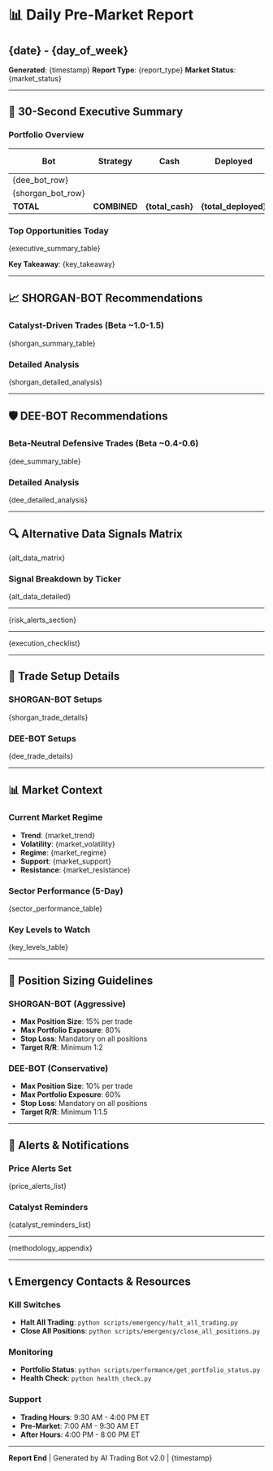 # 📊 Daily Pre-Market Report
## {date} - {day_of_week}

**Generated**: {timestamp}
**Report Type**: {report_type}
**Market Status**: {market_status}

---

## 🎯 30-Second Executive Summary

### Portfolio Overview

| Bot | Strategy | Cash | Deployed | Total Value | P&L (Today) | Win Rate |
|-----|----------|------|----------|-------------|-------------|----------|
| {dee_bot_row} |
| {shorgan_bot_row} |
| **TOTAL** | **COMBINED** | **{total_cash}** | **{total_deployed}** | **{total_value}** | **{total_pnl}** | **{total_win_rate}** |

### Top Opportunities Today

{executive_summary_table}

**Key Takeaway**: {key_takeaway}

---

## 📈 SHORGAN-BOT Recommendations
### Catalyst-Driven Trades (Beta ~1.0-1.5)

{shorgan_summary_table}

### Detailed Analysis

{shorgan_detailed_analysis}

---

## 🛡️ DEE-BOT Recommendations
### Beta-Neutral Defensive Trades (Beta ~0.4-0.6)

{dee_summary_table}

### Detailed Analysis

{dee_detailed_analysis}

---

## 🔍 Alternative Data Signals Matrix

{alt_data_matrix}

### Signal Breakdown by Ticker

{alt_data_detailed}

---

{risk_alerts_section}

---

{execution_checklist}

---

## 📝 Trade Setup Details

### SHORGAN-BOT Setups

{shorgan_trade_details}

### DEE-BOT Setups

{dee_trade_details}

---

## 📊 Market Context

### Current Market Regime

- **Trend**: {market_trend}
- **Volatility**: {market_volatility}
- **Regime**: {market_regime}
- **Support**: {market_support}
- **Resistance**: {market_resistance}

### Sector Performance (5-Day)

{sector_performance_table}

### Key Levels to Watch

{key_levels_table}

---

## 🎯 Position Sizing Guidelines

### SHORGAN-BOT (Aggressive)
- **Max Position Size**: 15% per trade
- **Max Portfolio Exposure**: 80%
- **Stop Loss**: Mandatory on all positions
- **Target R/R**: Minimum 1:2

### DEE-BOT (Conservative)
- **Max Position Size**: 10% per trade
- **Max Portfolio Exposure**: 60%
- **Stop Loss**: Mandatory on all positions
- **Target R/R**: Minimum 1:1.5

---

## 🔔 Alerts & Notifications

### Price Alerts Set

{price_alerts_list}

### Catalyst Reminders

{catalyst_reminders_list}

---

{methodology_appendix}

---

## 📞 Emergency Contacts & Resources

### Kill Switches
- **Halt All Trading**: `python scripts/emergency/halt_all_trading.py`
- **Close All Positions**: `python scripts/emergency/close_all_positions.py`

### Monitoring
- **Portfolio Status**: `python scripts/performance/get_portfolio_status.py`
- **Health Check**: `python health_check.py`

### Support
- **Trading Hours**: 9:30 AM - 4:00 PM ET
- **Pre-Market**: 7:00 AM - 9:30 AM ET
- **After Hours**: 4:00 PM - 8:00 PM ET

---

**Report End** | Generated by AI Trading Bot v2.0 | {timestamp}
